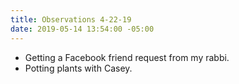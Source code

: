 ```yaml
---
title: Observations 4-22-19
date: 2019-05-14 13:54:00 -05:00
---
```


- Getting a Facebook friend request from my rabbi.
- Potting plants with Casey.